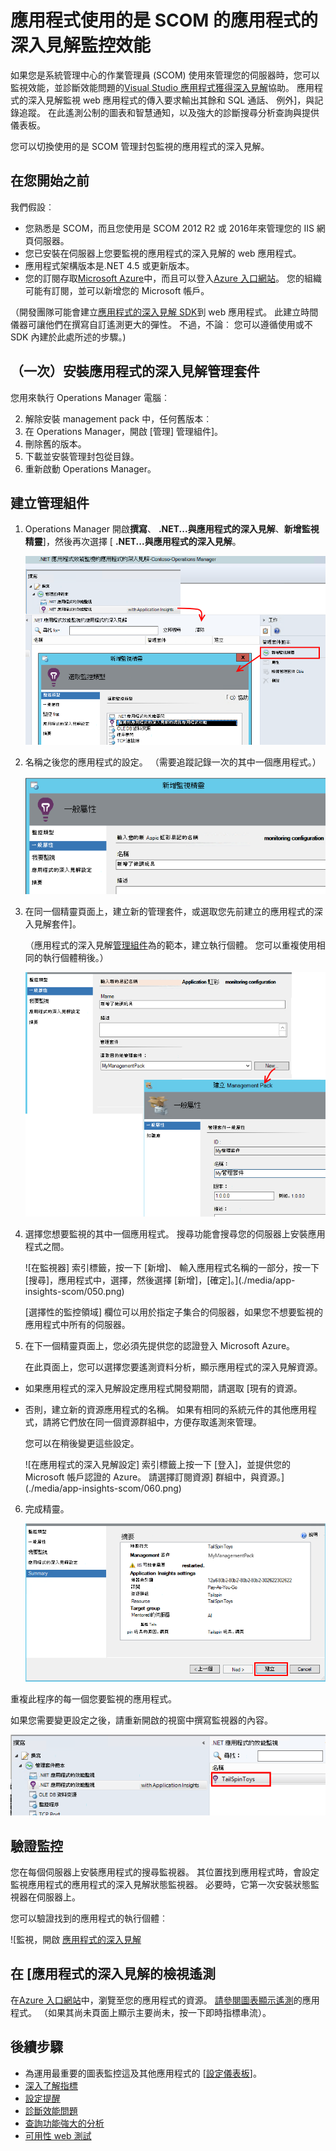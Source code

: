 <properties 
    pageTitle="與應用程式的深入見解的是 SCOM 整合 |Microsoft Azure" 
    description="如果您是 SCOM 使用者，監控效能和診斷應用程式的深入見解的問題。 完整的儀表板、 智慧提醒、 強大的診斷工具及分析查詢。" 
    services="application-insights" 
    documentationCenter=""
    authors="alancameronwills" 
    manager="douge"/>

<tags 
    ms.service="application-insights" 
    ms.workload="tbd" 
    ms.tgt_pltfrm="ibiza" 
    ms.devlang="na" 
    ms.topic="article" 
    ms.date="08/12/2016" 
    ms.author="awills"/>
 
# <a name="application-performance-monitoring-using-application-insights-for-scom"></a>應用程式使用的是 SCOM 的應用程式的深入見解監控效能

如果您是系統管理中心的作業管理員 (SCOM) 使用來管理您的伺服器時，您可以監視效能，並診斷效能問題的[Visual Studio 應用程式獲得深入見解](app-insights-asp-net.md)協助。 應用程式的深入見解監視 web 應用程式的傳入要求輸出其餘和 SQL 通話、 例外]，與記錄追蹤。 在此遙測公制的圖表和智慧通知，以及強大的診斷搜尋分析查詢與提供儀表板。 

您可以切換使用的是 SCOM 管理封包監視的應用程式的深入見解。

## <a name="before-you-start"></a>在您開始之前

我們假設︰

* 您熟悉是 SCOM，而且您使用是 SCOM 2012 R2 或 2016年來管理您的 IIS 網頁伺服器。
* 您已安裝在伺服器上您要監視的應用程式的深入見解的 web 應用程式。
* 應用程式架構版本是.NET 4.5 或更新版本。
* 您的訂閱存取[Microsoft Azure](https://azure.com)中，而且可以登入[Azure 入口網站](https://portal.azure.com)。 您的組織可能有訂閱，並可以新增您的 Microsoft 帳戶。

（開發團隊可能會建立[應用程式的深入見解 SDK](app-insights-asp-net.md)到 web 應用程式。 此建立時間儀器可讓他們在撰寫自訂遙測更大的彈性。 不過，不論︰ 您可以遵循使用或不 SDK 內建於此處所述的步驟。)

## <a name="one-time-install-application-insights-management-pack"></a>（一次）安裝應用程式的深入見解管理套件

您用來執行 Operations Manager 電腦︰

2. 解除安裝 management pack 中，任何舊版本︰
 1. 在 Operations Manager，開啟 [管理] 管理組件]。 
 2. 刪除舊的版本。
1. 下載並安裝管理封包從目錄。
2. 重新啟動 Operations Manager。


## <a name="create-a-management-pack"></a>建立管理組件

1. Operations Manager 開啟**撰寫**、 **.NET...與應用程式的深入見解**、**新增監視精靈**]，然後再次選擇 [ **.NET...與應用程式的深入見解**。

    ![](./media/app-insights-scom/020.png)

2. 名稱之後您的應用程式的設定。 （需要追蹤記錄一次的其中一個應用程式。）
    
    ![](./media/app-insights-scom/030.png)

3. 在同一個精靈頁面上，建立新的管理套件，或選取您先前建立的應用程式的深入見解套件]。

     （應用程式的深入見解[管理組件](https://technet.microsoft.com/library/cc974491.aspx)為的範本，建立執行個體。 您可以重複使用相同的執行個體稍後。）


    ![在 [一般] 索引標籤中，輸入應用程式的名稱。 按一下 [新增]，然後輸入管理套件的名稱。 按一下 [確定]，然後按一下 [下一步]。](./media/app-insights-scom/040.png)

4. 選擇您想要監視的其中一個應用程式。 搜尋功能會搜尋您的伺服器上安裝應用程式之間。

    ![在監視器] 索引標籤，按一下 [新增]、 輸入應用程式名稱的一部分，按一下 [搜尋]，應用程式中，選擇，然後選擇 [新增]，[確定]。](./media/app-insights-scom/050.png)

    [選擇性的監控領域] 欄位可以用於指定子集合的伺服器，如果您不想要監視的應用程式中所有的伺服器。

5. 在下一個精靈頁面上，您必須先提供您的認證登入 Microsoft Azure。

    在此頁面上，您可以選擇您要遙測資料分析，顯示應用程式的深入見解資源。 

 * 如果應用程式的深入見解設定應用程式開發期間，請選取 [現有的資源。
 * 否則，建立新的資源應用程式的名稱。 如果有相同的系統元件的其他應用程式，請將它們放在同一個資源群組中，方便存取遙測來管理。

    您可以在稍後變更這些設定。

    ![在應用程式的深入見解設定] 索引標籤上按一下 [登入]，並提供您的 Microsoft 帳戶認證的 Azure。 請選擇訂閱資源] 群組中，與資源。](./media/app-insights-scom/060.png)

6. 完成精靈。

    ![按一下 [建立]](./media/app-insights-scom/070.png)
    
重複此程序的每一個您要監視的應用程式。

如果您需要變更設定之後，請重新開啟的視窗中撰寫監視器的內容。

![在 [製作] 選取.NET 應用程式效能監視的應用程式的深入見解、 選取監視器，然後按一下屬性。](./media/app-insights-scom/080.png)

## <a name="verify-monitoring"></a>驗證監控

您在每個伺服器上安裝應用程式的搜尋監視器。 其位置找到應用程式時，會設定監視應用程式的應用程式的深入見解狀態監視器。 必要時，它第一次安裝狀態監視器在伺服器上。

您可以驗證找到的應用程式的執行個體︰

![監視，開啟 [應用程式的深入見解](./media/app-insights-scom/100.png)


## <a name="view-telemetry-in-application-insights"></a>在 [應用程式的深入見解的檢視遙測

在[Azure 入口網站](https://portal.azure.com)中，瀏覽至您的應用程式的資源。 [請參閱圖表顯示遙測](app-insights-dashboards.md)的應用程式。 （如果其尚未頁面上顯示主要尚未，按一下即時指標串流）。


## <a name="next-steps"></a>後續步驟

* 為運用最重要的圖表監控這及其他應用程式的 [[設定儀表板](app-insights-dashboards.md)]。
* [深入了解指標](app-insights-metrics-explorer.md)
* [設定提醒](app-insights-alerts.md)
* [診斷效能問題](app-insights-detect-triage-diagnose.md)
* [查詢功能強大的分析](app-insights-analytics.md)
* [可用性 web 測試](app-insights-monitor-web-app-availability.md)
